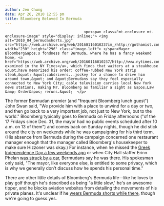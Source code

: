 ```yaml
---
author: Jen Chung
date: Apr 26, 2010 12:55 pm
title: Bloomberg Beloved In Bermuda
---
```


	
										<p><span class="mt-enclosure mt-enclosure-image" style="display: inline;"> <img alt="2010_04_bermudashorts.jpg" src="https://web.archive.org/web/20160116010237im_/http://gothamist.com/attachments/jen/2010_04_bermudashorts.jpg" width="230" height="296" class="image-left"> </span>Mayor Bloomberg&apos;s fondness for Bermuda, where he has a fancy weekend home, <a href="https://web.archive.org/web/20160116010237/http://www.nytimes.com/2010/04/26/nyregion/26bermuda.html">is examined in the NY Times</a>, which finds that waiters at a steakhouse &quot;have memorized his order: coffee-rubbed New York strip steak,&quot; &quot;cabdrivers...jockey for a chance to drive him around town,&quot; and &quot;Bermudans say they feel especially connected to New York City; cable television carries local New York news stations, making Mr. Bloomberg as familiar a sight as &apos;Law &amp; Order&apos; reruns.&quot;  </p>

<p>The former Bermudan premier (and &quot;frequent Bloomberg lunch guest&quot;) John Swan said, &quot;We provide him with a place to unwind for a day or two, and then go back to a very important job, not just to New York, but to the world.&quot;  Bloomberg typically goes to Bermuda on Friday afternoons (&quot;of the 17 Fridays since Dec. 31, the mayor had no public events scheduled after 10 a.m. on 13 of them&quot;) and comes back on Sunday nights, though he did stick around the city on weekends while he was campaigning for his third term.  (His absence from Bermuda during the campaign concerned one restaurant manager enough that the manager called Bloomberg&apos;s housekeeper to make sure Hizzoner was okay.)  For instance, when he missed the <a href="https://web.archive.org/web/20160116010237/http://gothamist.com/2010/04/19/mayor_bloomberg_hates_greek_people.php">Greek Independence Day a few weekends ago</a> or when City Hall staffer Erinn Phelan <a href="https://web.archive.org/web/20160116010237/http://gothamist.com/2010/02/22/city_employee_brain_dead_after_broo.php">was struck by a car</a>, Bermudans say he was there. His spokesman only said, &quot;The mayor, like everyone else, is entitled to some privacy, which is why we generally don&#x2019;t discuss how he spends his personal time.&quot;</p>

<p>There are other little details of Bloomberg&apos;s Bermuda life&#x2014;like he loves to play golf though he&apos;s described as being &quot;a little slow,&quot; he&apos;s an awesome tipper, and he blocks aviation websites from detailing the movements of his private planes. It&apos;s unclear if he <a href="https://web.archive.org/web/20160116010237/http://gothamist.com/2007/07/14/mayor_mike_phon.php">wears Bermuda shorts while there</a>, though we&apos;re going to guess yes.</p>					
										
									
				